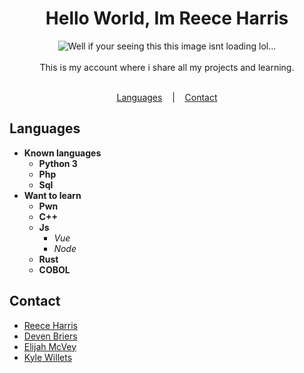 <h1 align="center">Hello World, Im Reece Harris</h1>

<p align=center>

  <img src="https://i.imgur.com/ze9ZN0R.png" alt="Well if your seeing this this image isnt loading lol..." />

  <br>
  <br>
  <span>This is my account where i share all my projects and learning.<br></span>
  <br>
</p>

<p align="center">
  <a href="#Languages">Languages</a>
  &nbsp;&nbsp;&nbsp;|&nbsp;&nbsp;&nbsp;
  <a href="#Contact">Contact</a>
</p>

## Languages
* <strong>Known languages</strong>
  * <strong>Python 3</strong>
  * <strong>Php</strong>
  * <strong>Sql</strong>
* <strong>Want to learn</strong>
  * <strong>Pwn</strong>
  * <strong>C++</strong>
  * <strong>Js</strong>
      * <i>Vue</i>
      * <i>Node</i>
  * <strong>Rust</strong>
  * <strong>COBOL</strong>

## Contact
* [Reece Harris](https://github.com/NotReeceHarris) 
* [Deven Briers](https://www.linkedin.com/in/deven-briers-5b62541bb/)
* [Elijah McVey](https://www.linkedin.com/in/elijah-mcvey-97a5b81bb/)
* [Kyle Willets](https://www.linkedin.com/in/kyle-willets-2315b81bb/)


